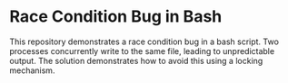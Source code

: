 # Race Condition Bug in Bash

This repository demonstrates a race condition bug in a bash script. Two processes concurrently write to the same file, leading to unpredictable output. The solution demonstrates how to avoid this using a locking mechanism.